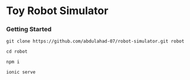 # Toy Robot Simulator

### Getting Started

`git clone https://github.com/abdulahad-07/robot-simulator.git robot`

`cd robot`

`npm i`

`ionic serve`